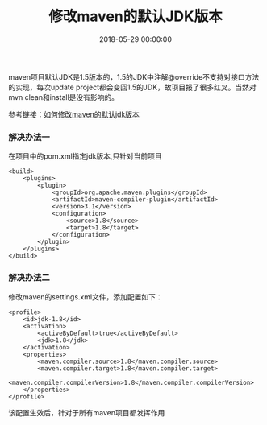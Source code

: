 ﻿---
layout: post
title: 修改maven的默认JDK版本
date: 2018-05-29 00:00:00
tags: maven
---

maven项目默认JDK是1.5版本的，1.5的JDK中注解@override不支持对接口方法的实现，每次update project都会变回1.5的JDK，故项目报了很多红叉。当然对mvn clean和install是没有影响的。

参考链接：[如何修改maven的默认jdk版本][1]

### 解决办法一
在项目中的pom.xml指定jdk版本,只针对当前项目

```
<build>
    <plugins>
        <plugin>
            <groupId>org.apache.maven.plugins</groupId>
            <artifactId>maven-compiler-plugin</artifactId>
            <version>3.1</version>
            <configuration>
                <source>1.8</source>
                <target>1.8</target>
            </configuration>
        </plugin>
    </plugins>
</build>
```

### 解决办法二
修改maven的settings.xml文件，添加配置如下：

```
<profile>    
    <id>jdk-1.8</id>    
    <activation>    
        <activeByDefault>true</activeByDefault>    
        <jdk>1.8</jdk>    
    </activation>    
    <properties>    
        <maven.compiler.source>1.8</maven.compiler.source>    
        <maven.compiler.target>1.8</maven.compiler.target>    
        <maven.compiler.compilerVersion>1.8</maven.compiler.compilerVersion>    
    </properties>    
</profile>  
```

该配置生效后，针对于所有maven项目都发挥作用

  [1]: https://www.cnblogs.com/Hxinguan/p/6132446.html